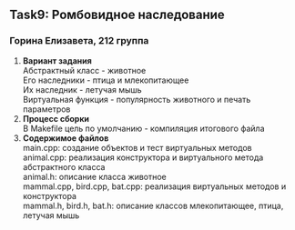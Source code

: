 ## Task9: Ромбовидное наследование    
### Горина Елизавета, 212 группа    
  

1. __Вариант задания__  
    Абстрактный класс - животное  
    Его наследники - птица и млекопитающее  
    Их наследник - летучая мышь  
    Виртуальная функция - популярность животного и печать параметров   
2. __Процесс сборки__    
    В Makefile цель по умолчанию - компиляция итогового файла   
3. __Содержимое файлов__   
    main.cpp: создание объектов и тест виртуальных методов 
    animal.cpp: реализация конструктора и виртуального метода абстрактного класса  
    animal.h: описание класса животное  
    mammal.cpp, bird.cpp, bat.cpp: реализация виртуальных методов и конструктора  
    mammal.h, bird.h, bat.h: описание классов млекопитающее, птица, летучая мышь  

 

